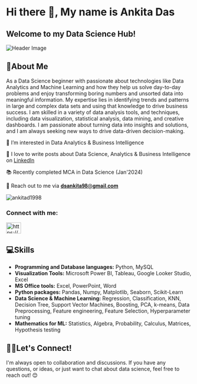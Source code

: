 # Hi there 👋, My name is Ankita Das
## Welcome to my Data Science Hub! 

![Header Image](https://repository-images.githubusercontent.com/265904235/46eef600-9bab-11ea-87d9-ff5e73c39b97)

## 💫About Me
As a Data Science beginner with passionate about technologies like Data Analytics and Machine Learning and how they help us solve day-to-day problems and enjoy transforming boring numbers and unsorted data into meaningful information. My expertise lies in identifying trends and patterns in large and complex data sets and using that knowledge to drive business success. I am skilled in a variety of data analysis tools, and techniques, including data visualization, statistical analysis, data mining, and creative dashboards. I am passionate about turning data into insights and solutions, and I am always seeking new ways to drive data-driven decision-making.

👀  I’m interested in Data Analytics & Business Intelligence

📝  I love to write posts about Data Science, Analytics & Business Intelligence on [LinkedIn](https://www.linkedin.com/in/ankita-das-7339aa123/)

📚  Recently completed MCA in Data Science (Jan'2024) 

📧  Reach out to me via 𝐝𝐬𝐚𝐧𝐤𝐢𝐭𝐚𝟗𝟖@𝐠𝐦𝐚𝐢𝐥.𝐜𝐨𝐦


<p align="left"> <img src="https://komarev.com/ghpvc/?username=ankitad1998&label=Profile%20views&color=0e75b6&style=flat" alt="ankitad1998" /> </p>

<h3 align="left">Connect with me:</h3>
<p align="left">
<a href="https://linkedin.com/in/https://www.linkedin.com/in/ankita-das-7339aa123/" target="blank"><img align="center" src="https://raw.githubusercontent.com/rahuldkjain/github-profile-readme-generator/master/src/images/icons/Social/linked-in-alt.svg" alt="https://www.linkedin.com/in/ankita-das-7339aa123/" height="30" width="40" /></a>
</p>


## 💻Skills
- **Programming and Database languages:** Python, MySQL
- **Visualization Tools:** Microsoft Power BI, Tableau, Google Looker Studio, Excel
- **MS Office tools:** Excel, PowerPoint, Word
- **Python packages:** Pandas, Numpy, Matplotlib, Seaborn, Scikit-Learn
- **Data Science & Machine Learning:** Regression, Classification, KNN, Decision Tree, Support Vector Machines, Boosting, PCA, k-means, Data Preprocessing, Feature engineering, Feature Selection, Hyperparameter tuning
- **Mathematics for ML:** Statistics, Algebra, Probability, Calculus, Matrices, Hypothesis testing

## 🤝🏻Let's Connect!
I'm always open to collaboration and discussions. If you have any questions, or ideas, or just want to chat about data science, feel free to reach out! 😊


